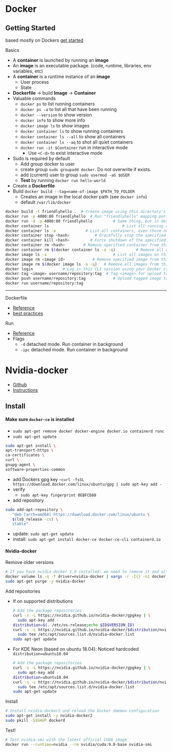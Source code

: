 # Docker


## Getting Started
based mostly on Dockers [get started](https://docs.docker.com/get-started/)


Basics
* A **container** is launched by running an **image**
* An **image** is an executable package. (code, runtime, libraries, env variables, etc)
* A **container** is a runtime instance of an **image**
  - User process
  - State
* **Dockerfile** -> build **Image** -> **Container**
* Valuable commands
  - `docker ps` to list running containers
  - `docker ps -a` to list all that have been running
  - `docker --version` to show version
  - `docker info` to show more info
  - `docker image ls` to show images
  - `docker container ls` to show running containers
  - `docker container ls --all` to show all containers
  - `docker container ls --aq` to shot all quiet containers
  - `docker run -it $Container` run in interactive mode 
    - Use `<C-d>` to exist interactive mode
* Sudo is required by default
  - Add group docker to user
  - create group `sudo groupadd docker`. Do not overwrite if exists.
  - add (current) user to group `sudo usermod -aG $USER`
  - **Test** by running `docker run hello-world`
* Create a **Dockerfile**
* Build `docker build --tag=name-of-image $PATH_TO_FOLDER`
  - Creates an image in the local docker path (see `docker info`)
  - default `/var/lib/docker`


```bash
docker build -t friendlyhello .  # Create image using this directory's Dockerfile
docker run -p 4000:80 friendlyhello  # Run "friendlyhello" mapping port 4000 to 80
docker run -d -p 4000:80 friendlyhello         # Same thing, but in detached mode
docker container ls                                # List all running containers
docker container ls -a             # List all containers, even those not running
docker container stop <hash>           # Gracefully stop the specified container
docker container kill <hash>         # Force shutdown of the specified container
docker container rm <hash>        # Remove specified container from this machine
docker container rm $(docker container ls -a -q)         # Remove all containers
docker image ls -a                             # List all images on this machine
docker image rm <image id>            # Remove specified image from this machine
docker image rm $(docker image ls -a -q)   # Remove all images from this machine
docker login             # Log in this CLI session using your Docker credentials
docker tag <image> username/repository:tag  # Tag <image> for upload to registry
docker push username/repository:tag            # Upload tagged image to registry
docker run username/repository:tag  
```

---------------------

Dockerfile
* [Reference](https://docs.docker.com/engine/reference/builder/)
* [best practices](https://docs.docker.com/develop/develop-images/dockerfile_best-practices/)

Run
* [Reference](https://docs.docker.com/engine/reference/run/)
* Flags
  * `-d` detached mode. Run container in background
  * `-ipc` detached mode. Run container in background


# Nvidia-docker

* [Github](https://github.com/NVIDIA/nvidia-docker)
* [Instructions](https://github.com/NVIDIA/nvidia-docker)

## Install 

#### Make sure `docker-ce` is installed
- `sudo apt-get remove docker docker-engine docker.io containerd runc`
- `sudo apt-get update`
```bash
sudo apt-get install \
apt-transport-https \
ca-certificates \
curl \
gnupg-agent \
software-properties-common
```
- add Dockers gpg key
  -`curl -fsSL https://download.docker.com/linux/ubuntu/gpg | sudo apt-key add -`
- verify
  - `sudo apt-key fingerprint 0EBFCD88`
- add repository
```bash
sudo add-apt-repository \
   "deb [arch=amd64] https://download.docker.com/linux/ubuntu \
   $(lsb_release -cs) \
   stable"
```
- update: `sudo apt-get update`
- install: `sudo apt-get install docker-ce docker-ce-cli containerd.io`

#### Nvidia-docker 


Remove older versions
```bash
# If you have nvidia-docker 1.0 installed: we need to remove it and all existing GPU containers
docker volume ls -q -f driver=nvidia-docker | xargs -r -I{} -n1 docker ps -q -a -f volume={} | xargs -r docker rm -f
sudo apt-get purge -y nvidia-docker
```

Add repositories
* If on supported distributions
    ```bash
    # Add the package repositories
    curl -s -L https://nvidia.github.io/nvidia-docker/gpgkey | \
      sudo apt-key add -
    distribution=$(. /etc/os-release;echo $ID$VERSION_ID)
    curl -s -L https://nvidia.github.io/nvidia-docker/$distribution/nvidia-docker.list | \
      sudo tee /etc/apt/sources.list.d/nvidia-docker.list
    sudo apt-get update
    ```
* For KDE Neon (based on ubuntu 18.04). Noticed hardcoded `distribution=ubuntu18.04`
    ```bash
    # Add the package repositories
    curl -s -L https://nvidia.github.io/nvidia-docker/gpgkey | \
      sudo apt-key add -
    distribution=ubuntu18.04
    curl -s -L https://nvidia.github.io/nvidia-docker/$distribution/nvidia-docker.list | \
      sudo tee /etc/apt/sources.list.d/nvidia-docker.list
    sudo apt-get update
    ```

Install
```bash
# Install nvidia-docker2 and reload the Docker daemon configuration
sudo apt-get install -y nvidia-docker2
sudo pkill -SIGHUP dockerd
```

Test!

```bash
# Test nvidia-smi with the latest official CUDA image
docker run --runtime=nvidia --rm nvidia/cuda:9.0-base nvidia-smi
```

